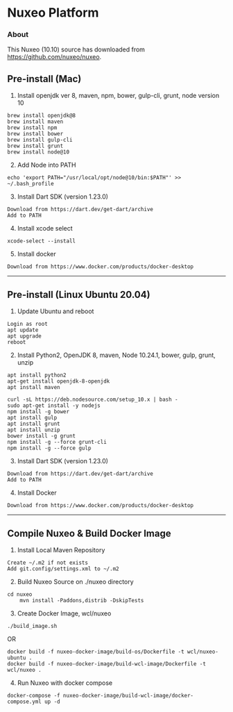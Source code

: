 # Nuxeo Platform

### About

This Nuxeo (10.10) source has downloaded from <https://github.com/nuxeo/nuxeo>.

## Pre-install (Mac)

1) Install openjdk ver 8, maven, npm, bower, gulp-cli, grunt, node version 10
```shell
brew install openjdk@8
brew install maven
brew install npm
brew install bower
brew install gulp-cli
brew install grunt
brew install node@10
```
2) Add Node into PATH
```shell
echo 'export PATH="/usr/local/opt/node@10/bin:$PATH"' >> ~/.bash_profile
```
3) Install Dart SDK (version 1.23.0)
```text
Download from https://dart.dev/get-dart/archive
Add to PATH
```

4) Install xcode select
```shell
xcode-select --install
```
5) Install docker
```text
Download from https://www.docker.com/products/docker-desktop
```
---
## Pre-install (Linux Ubuntu 20.04)
1. Update Ubuntu and reboot
```shell
Login as root
apt update
apt upgrade
reboot
```
2. Install Python2, OpenJDK 8, maven, Node 10.24.1, bower, gulp, grunt, unzip
```shell
apt install python2
apt-get install openjdk-8-openjdk
apt install maven

curl -sL https://deb.nodesource.com/setup_10.x | bash -
sudo apt-get install -y nodejs
npm install -g bower
apt install gulp
apt install grunt
apt install unzip
bower install -g grunt
npm install -g --force grunt-cli
npm install -g --force gulp
```
3. Install Dart SDK (version 1.23.0)
```shell
Download from https://dart.dev/get-dart/archive
Add to PATH
```
4. Install Docker
```shell
Download from https://www.docker.com/products/docker-desktop
```
---
## Compile Nuxeo & Build Docker Image

1) Install Local Maven Repository 
```shell
Create ~/.m2 if not exists
Add git.config/settings.xml to ~/.m2
```

2) Build Nuxeo Source on ./nuxeo directory
```shell
cd nuxeo
    mvn install -Paddons,distrib -DskipTests
```
3) Create Docker Image, wcl/nuxeo
```shell
./build_image.sh
```
OR
```shell
docker build -f nuxeo-docker-image/build-os/Dockerfile -t wcl/nuxeo-ubuntu .
docker build -f nuxeo-docker-image/build-wcl-image/Dockerfile -t wcl/nuxeo .
```
4) Run Nuxeo with docker compose
```shell
docker-compose -f nuxeo-docker-image/build-wcl-image/docker-compose.yml up -d
```